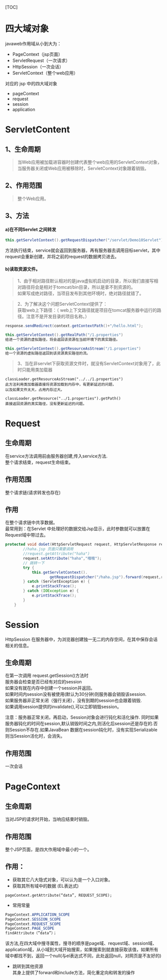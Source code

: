 [TOC]
# 四大域对象 

javaweb作用域从小到大为：
* PageContext（jsp页面）
* ServletRequest（一次请求）
* HttpSession（一次会话）
* ServletContext（整个web应用）

对应的 jsp 中的四大域对象
* pageContext
* request
* session
* application

# ServletContent
## 1、生命周期
> 当Web应用被加载进容器时创建代表整个web应用的ServletContext对象，当服务器关闭或Web应用被移除时，ServletContext对象跟着销毁。

## 2、作用范围
> 整个Web应用。

## 3、方法

#### a)在不同Servlet 之间转发


```java
this.getServletContext().getRequestDispatcher("/servlet/Demo10Servlet").forward(request, response);
```


方法执行结束，service就会返回到服务器，再有服务器去调用目标servlet，其中request会重新创建，并将之前的request的数据拷贝进去。

#### b)读取资源文件。

> 1、由于相对路径默认相对的是java虚拟机启动的目录，所以我们直接写相对路径将会是相对于tomcat/bin目录，所以是拿不到资源的。  
如果写成绝对路径，当项目发布到其他环境时，绝对路径就错了。

> 2、为了解决这个问题ServletContext提供了：  
 获取web上下路径：（ web上下文路径就是项目在tomcat服务器中运行的路径。注意不是开发目录的项目名称。）

```java 
response.sendRedirect(context.getContextPath()+"/hello.html");
```

```java
this.getServletContext().getRealPath("/1.properties")
给进一个资源的虚拟路径，将会返回该资源在当前环境下的真实路径。

```

```java
this.getServletContext().getResourceAsStream("/1.properties")
给一个资源的虚拟路径返回到该资源真实路径的流。
```
> 3、当在非servlet下获取资源文件时，就没有ServletContext对象用了，此时只能用类加载器
```
classLoader.getResourceAsStream("../../1.properties")
此方法利用类加载器直接将资源加载到内存中，有更新延迟的问题，
以及如果文件太大，占用内存过大。
```
```
classLoader.getResource("../1.properties").getPath()
直接返回资源的真实路径，没有更新延迟的问题。
```

# Request
## 生命周期
在service方法调用前由服务器创建,传入service方法.  
整个请求结束，request生命结束。
## 作用范围
整个请求链(请求转发也存在)
## 作用
在整个请求链中共享数据。  
最常用到：在Servlet 中处理好的数据交给Jsp显示，此时参数就可以放置在Request域中带过去。
```java
protected void doGet(HttpServletRequest request, HttpServletResponse response) throws ServletException, IOException {
        //haha.jsp 页面只需要调用
        //request.getAttribute("haha")
        request.setAttribute("haha","哦哦");
        // 跳转一下
        try {
            this.getServletContext().
                    getRequestDispatcher("/haha.jsp").forward(request,response);
        } catch (ServletException e) {
            e.printStackTrace();
        } catch (IOException e) {
            e.printStackTrace();
        }
    }
```

# Session
HttpSession 
在服务器中，为浏览器创建独一无二的内存空间，在其中保存会话相关的信息。 
## 生命周期
在第一次调用 request.getSession()方法时  
服务器会检查是否已经有对应的session  
如果没有就在内存中创建一个session并返回。  
如果时间内session没有被使用(默认为30分钟)则服务器会销毁该session.  
如果服务器非正常关闭（强行关闭），没有到期的session也会跟着销毁.  
如果调用session提供的invalidate(),可以立即销毁session。

注意：服务器正常关闭，再启动，Session对象会进行钝化和活化操作.
同时如果服务器钝化的时间在session,默认销毁时间之内,则活化后session还是存在的.否则Session不存在.如果JavaBean 数据在session钝化时，没有实现Serializable 则当Session活化时，会消失。 
## 作用范围
一次会话

# PageContext

## 生命周期  

当对JSP的请求时开始，当响应结束时销毁。
## 作用范围  

整个JSP页面，是四大作用域中最小的一个。
## 作用： 
* 获取其它八大隐式对象，可以认为是一个入口对象。
* 获取其所有域中的数据 (EL表达式) 
```
pageContext.getAttribute(“data”, REQUEST_SCOPE);
```

* 常用常量
```java
PageContext.APPLICATION_SCOPE 
PageContext.SESSION_SCOPE 
PageContext.REQUEST_SCOPE 　
PageContext.PAGE_SCOPE 
findAttribute（”data”）；
```
该方法,在四大域中搜寻属性，搜寻的顺序是page域、request域、session域、application域，从小域到大域开始搜索，如果搜索到就直接获取该值，如果所有域中都找不到，返回一个null(与el表达式不同，此处返回null，对网页是不友好的) 
* 跳转到其他资源   
其身上提供了forward和include方法，简化重定向和转发的操作


